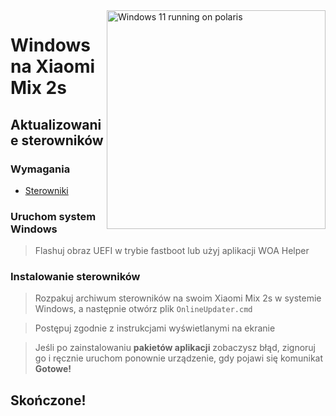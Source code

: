 <img align="right" src="https://github.com/n00b69/woa-polaris/blob/main/polaris.png" width="350" alt="Windows 11 running on polaris">

# Windows na Xiaomi Mix 2s

## Aktualizowanie sterowników

### Wymagania
- [Sterowniki](https://github.com/n00b69/woa-polaris/releases/tag/Drivers)

### Uruchom system Windows
> Flashuj obraz UEFI w trybie fastboot lub użyj aplikacji WOA Helper

### Instalowanie sterowników
> Rozpakuj archiwum sterowników na swoim Xiaomi Mix 2s w systemie Windows, a następnie otwórz plik `OnlineUpdater.cmd`

> Postępuj zgodnie z instrukcjami wyświetlanymi na ekranie

> Jeśli po zainstalowaniu **pakietów aplikacji** zobaczysz błąd, zignoruj ​​go i ręcznie uruchom ponownie urządzenie, gdy pojawi się komunikat **Gotowe!**

## Skończone!










